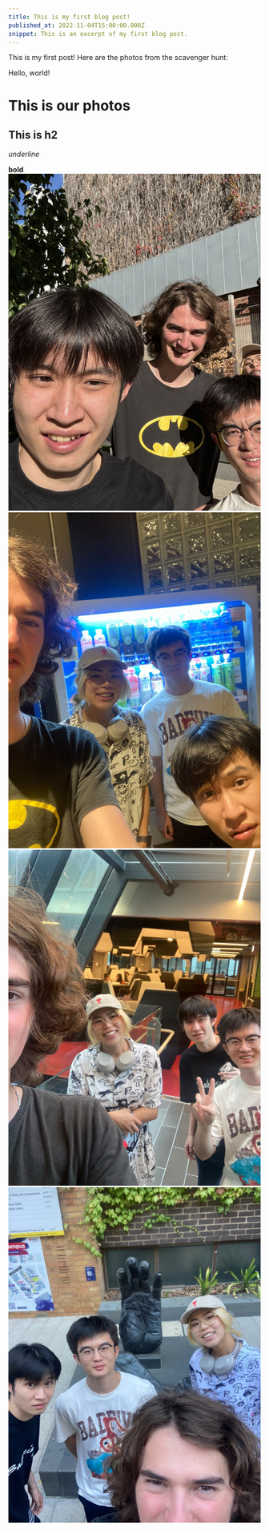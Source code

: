 ```yaml
---
title: This is my first blog post!
published_at: 2022-11-04T15:00:00.000Z
snippet: This is an excerpt of my first blog post.
---
```


This is my first post!  Here are the photos from the scavenger hunt:

Hello, world!

# This is our photos

## This is h2

_underline_

**bold**
![This is wechat img 10](../static/WechatIMG10.jpg)
![This is wechat img 11](../static/WechatIMG11.jpg)
![This is wechat img 11](../static/WechatIMG12.jpg)
![This is wechat img 11](../static/WechatIMG13.jpg)
